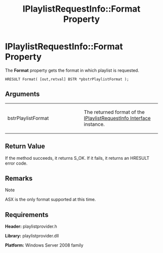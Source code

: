 ﻿---
title: IPlaylistRequestInfo::Format Property
TOCTitle: IPlaylistRequestInfo::Format Property
ms:assetid: b965b958-102b-4f00-930e-d87fd4f0d5e0
ms:mtpsurl: https://msdn.microsoft.com/en-us/library/Dd146288(v=VS.90)
ms:contentKeyID: 19132359
ms.date: 05/02/2012
mtps_version: v=VS.90
---

# IPlaylistRequestInfo::Format Property

The **Format** property gets the format in which playlist is requested.

    HRESULT Format( [out,retval] BSTR *pbstrPlaylistFormat );

## Arguments

<table>
<colgroup>
<col style="width: 50%" />
<col style="width: 50%" />
</colgroup>
<tbody>
<tr class="odd">
<td><p>bstrPlaylistFormat</p></td>
<td><p>The returned format of the <a href="iplaylistrequestinfo-interface.md">IPlaylistRequestInfo Interface</a> instance.</p></td>
</tr>
</tbody>
</table>


## Return Value

If the method succeeds, it returns S\_OK. If it fails, it returns an HRESULT error code.

## Remarks


> [!NOTE]
> <P>ASX is the only format supported at this time.</P>



## Requirements

**Header:** playlistprovider.h

**Library:** playlistprovider.dll

**Platform:** Windows Server 2008 family

